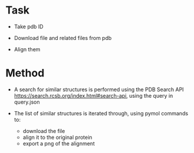 # Task

- Take pdb ID

- Download file and related files from pdb

- Align them

# Method

- A search for similar structures is performed using the PDB Search API https://search.rcsb.org/index.html#search-api, using the query in query.json

- The list of similar structures is iterated through, using pymol commands to:
    - download the file
    - align it to the original protein
    - export a png of the alignment